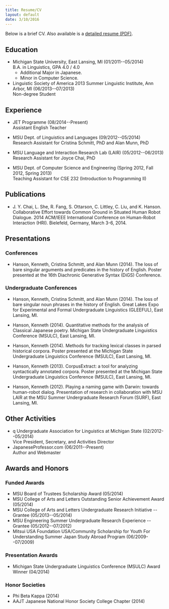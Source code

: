 ```yaml
---
title: Resume/CV
layout: default
date: 3/10/2016
---
```


Below is a brief CV. Also available is a [detailed resume (PDF)][1].


## Education

* Michigan State University, East Lansing, MI (01/2011--05/2014)  
  B.A. in Linguistics, GPA 4.0 / 4.0
  * Additional Major in Japanese.
  * Minor in Computer Science.
* Linguistic Society of America 2013 Summer Linguistic Institute, Ann Arbor, MI (06/2013--07/2013)  
  Non-degree Student


## Experience

* JET Programme (08/2014--Present)  
  Assistant English Teacher

* MSU Dept. of Linguistics and Languages (09/2012--05/2014)  
  Research Assistant for Cristina Schmitt, PhD and Alan Munn, PhD

* MSU Language and Interaction Research Lab (LAIR) (05/2012--06/2013)  
  Research Assistant for Joyce Chai, PhD

* MSU Dept. of Computer Science and Engineering (Spring 2012, Fall 2012, Spring 2013)  
  Teaching Assistant for CSE 232 (Introduction to Programming II)


## Publications

* J\. Y. Chai, L. She, R. Fang, S. Ottarson, C. Littley, C. Liu, and K. Hanson. Collaborative Effort towards Common Ground in Situated Human Robot Dialogue. 2014 ACM/IEEE International Conference on Human-Robot Interaction (HRI). Bielefeld, Germany, March 3-6, 2014.


## Presentations

### Conferences

* Hanson, Kenneth, Cristina Schmitt, and Alan Munn (2014). The loss of bare singular arguments and predicates in the history of English. Poster presented at the 16th Diachronic Generative Syntax (DiGS) Conference.

### Undergraduate Conferences

* Hanson, Kenneth, Cristina Schmitt, and Alan Munn (2014). The loss of bare singular noun phrases in the history of English. Great Lakes Expo for Experimental and Formal Undergraduate Linguistics (GLEEFUL), East Lansing, MI.

* Hanson, Kenneth (2014). Quantitative methods for the analysis of Classical Japanese poetry. Michigan State Undergraduate Linguistics Conference (MSULC), East Lansing, MI.

* Hanson, Kenneth (2014). Methods for tracking lexical classes in parsed historical corpora. Poster presented at the Michigan State Undergraduate Linguistics Conference (MSULC), East Lansing, MI.

* Hanson, Kenneth (2013). CorpusExtract: a tool for analyzing syntactically annotated corpora. Poster presented at the Michigan State Undergraduate Linguistics Conference (MSULC), East Lansing, MI.

* Hanson, Kenneth (2012). Playing a naming game with Darwin: towards human-robot dialog. Presentation of research in collaboration with MSU LAIR at the MSU Summer Undergraduate Research Forum (SURF), East Lansing, MI.


## Other Activities

* q Undergraduate Association for Linguistics at Michigan State (02/2012--05/2014)  
  Vice President, Secretary, and Activities Director
* JapaneseProfessor.com (06/2011--Present)  
  Author and Webmaster


## Awards and Honors

### Funded Awards

* MSU Board of Trustees Scholarship Award (05/2014)
* MSU College of Arts and Letters Outstanding Senior Achievement Award (05/2014)
* MSU College of Arts and Letters Undergraduate Research Initiative -- Grantee (05/2013--05/2014)
* MSU Engineering Summer Undergraduate Research Experience -- Grantee (05/2012--07/2012)
* Mitsui USA Foundation USA/Community Scholarship for Youth For Understanding Summer Japan Study Abroad Program (06/2009--07/2009)

### Presentation Awards

* Michigan State Undergraduate Linguistics Conference (MSULC) Award Winner (04/2014)

### Honor Societies

* Phi Beta Kappa (2014)
* AAJT Japanese National Honor Society College Chapter (2014)


[1]: /files/kenneth-hanson-resume.pdf
